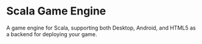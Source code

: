 Scala Game Engine
=================

A game engine for Scala, supporting both Desktop, Android, and HTML5 as a
backend for deploying your game.
